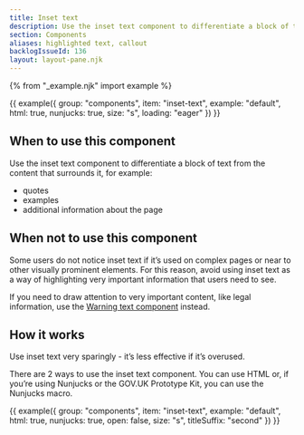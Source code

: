 ```yaml
---
title: Inset text
description: Use the inset text component to differentiate a block of text from the content that surrounds it
section: Components
aliases: highlighted text, callout
backlogIssueId: 136
layout: layout-pane.njk
---
```


{% from "_example.njk" import example %}

{{ example({ group: "components", item: "inset-text", example: "default", html: true, nunjucks: true, size: "s", loading: "eager" }) }}

## When to use this component

Use the inset text component to differentiate a block of text from the content that surrounds it, for example:

- quotes
- examples
- additional information about the page

## When not to use this component

Some users do not notice inset text if it’s used on complex pages or near to other visually prominent elements. For this reason, avoid using inset text as a way of highlighting very important information that users need to see.

If you need to draw attention to very important content, like legal information, use the [Warning text component](/components/warning-text/) instead.

## How it works

Use inset text very sparingly - it’s less effective if it’s overused.

There are 2 ways to use the inset text component. You can use HTML or, if you’re using Nunjucks or the GOV.UK Prototype Kit, you can use the Nunjucks macro.

{{ example({ group: "components", item: "inset-text", example: "default", html: true, nunjucks: true, open: false, size: "s", titleSuffix: "second" }) }}
